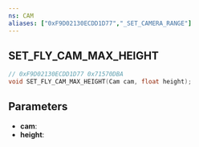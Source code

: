 ```yaml
---
ns: CAM
aliases: ["0xF9D02130ECDD1D77","_SET_CAMERA_RANGE"]
---
```

## SET_FLY_CAM_MAX_HEIGHT

```c
// 0xF9D02130ECDD1D77 0x71570DBA
void SET_FLY_CAM_MAX_HEIGHT(Cam cam, float height);
```

## Parameters
* **cam**:
* **height**:

